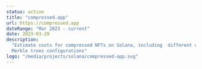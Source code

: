 ```yaml
---
status: active
title: "compressed.app"
url: https://compressed.app
dateRange: "Mar 2023 - current"
date: 2023-03-29
description:
  "Estimate costs for compressed NFTs on Solana, including  different concurrent
  Merkle trees configurations"
logo: "/media/projects/solana/compressed-app.svg"
---
```

